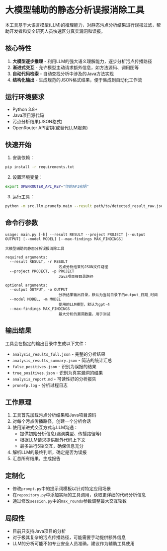 # 大模型辅助的静态分析误报消除工具

本工具基于大语言模型(LLM)的推理能力，对静态污点分析结果进行误报过滤，帮助开发者和安全研究人员快速区分真实漏洞和误报。

## 核心特性

1. **大模型逐步推理** - 利用LLM的强大语义理解能力，逐步分析污点传播路径
2. **渐进式交互** - 允许模型主动请求额外信息，如方法源码、调用图等
3. **自动代码检索** - 自动查找分析中涉及的Java方法实现
4. **结构化输出** - 生成规范的JSON格式结果，便于集成到自动化工作流

## 运行环境要求

- Python 3.8+
- Java项目源代码
- 污点分析结果(JSON格式)
- OpenRouter API密钥(或替代LLM服务)

## 快速开始

1. 安装依赖：

```bash
pip install -r requirements.txt
```

2. 设置环境变量：

```bash
export OPENROUTER_API_KEY="你的API密钥"
```

3. 运行工具：

```bash
python -m src.llm.prunefp.main --result path/to/detected_result_raw.json --project path/to/java_project
```

## 命令行参数

```
usage: main.py [-h] --result RESULT --project PROJECT [--output OUTPUT] [--model MODEL] [--max-findings MAX_FINDINGS]

大模型辅助的静态分析误报消除工具

required arguments:
  --result RESULT, -r RESULT
                        污点分析结果的JSON文件路径
  --project PROJECT, -p PROJECT
                        Java项目根目录路径

optional arguments:
  --output OUTPUT, -o OUTPUT
                        分析结果输出目录，默认为当前目录下的output_日期_时间
  --model MODEL, -m MODEL
                        使用的LLM模型，默认为gpt-4
  --max-findings MAX_FINDINGS
                        最大分析的漏洞数量，用于测试
```

## 输出结果

工具会在指定的输出目录中生成以下文件：

- `analysis_results_full.json` - 完整的分析结果
- `analysis_results_summary.json` - 简洁的统计汇总
- `false_positives.json` - 识别为误报的结果
- `true_positives.json` - 识别为真实漏洞的结果
- `analysis_report.md` - 可读性好的分析报告
- `prunefp.log` - 分析过程日志

## 工作原理

1. 工具首先加载污点分析结果和Java项目源码
2. 对每个污点传播路径，创建一个分析会话
3. 使用渐进式交互方式与LLM沟通：
   - 提供初始分析信息(漏洞类型、传播路径等)
   - 根据LLM请求提供额外代码上下文
   - 最多进行5轮交互，确保信息充分
4. 解析LLM的最终判断，确定是否为误报
5. 汇总所有结果，生成报告

## 定制化

- 修改`prompt.py`中的提示词模板以针对特定应用场景
- 在`repository.py`中添加实际的工具调用，获取更详细的代码分析信息
- 通过修改`session.py`中的`max_rounds`参数调整最大交互轮数

## 局限性

- 目前只支持Java项目的分析
- 对于极其复杂的污点传播路径，可能需要手动提供额外信息
- LLM的分析可能不如专业安全人员准确，建议作为辅助工具使用 